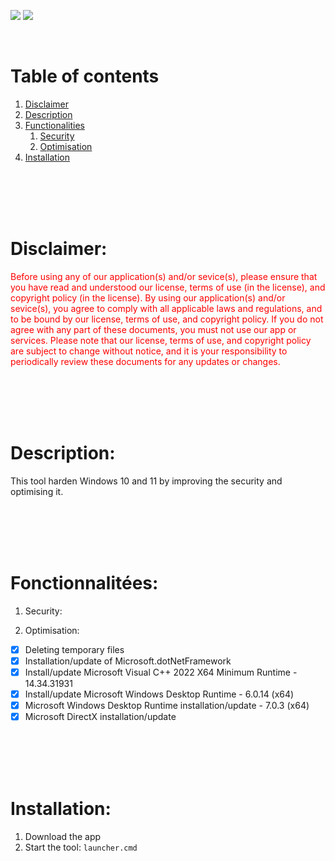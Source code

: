 ![](https://img.shields.io/badge/hardening-red?style=for-the-badge)
![](https://img.shields.io/badge/windows-blue?style=for-the-badge)

<br>

# Table of contents
1. [Disclaimer](#Disclaimer)
2. [Description](#Description)
3. [Functionalities](#Functionalities)
    1. [Security](#Security)
    2. [Optimisation](#Optimisation)
4. [Installation](#Installation)
   
<br>
<br>
<br>
<br>

# <a name="Disclaimer">Disclaimer:</a>
<span style="color:red">Before using any of our application(s) and/or sevice(s), please ensure that you have read and understood our license, terms of use (in the license), and copyright policy (in the license). By using our application(s) and/or sevice(s), you agree to comply with all applicable laws and regulations, and to be bound by our license, terms of use, and copyright policy. If you do not agree with any part of these documents, you must not use our app or services. Please note that our license, terms of use, and copyright policy are subject to change without notice, and it is your responsibility to periodically review these documents for any updates or changes.</span>

<br>
<br>
<br>
<br>

# <a name="Description">Description:</a>
This tool harden Windows 10 and 11 by improving the security and optimising it.

<br>
<br>
<br>
<br>

# <a name="Fonctionnalitées">Fonctionnalitées:</a>
1. <a name="Security">Security:</a>

2. <a name="Optimisation">Optimisation:</a>
- [x] Deleting temporary files
- [x] Installation/update of Microsoft.dotNetFramework
- [x] Install/update Microsoft Visual C++ 2022 X64 Minimum Runtime - 14.34.31931
- [x] Install/update Microsoft Windows Desktop Runtime - 6.0.14 (x64)
- [x] Microsoft Windows Desktop Runtime installation/update - 7.0.3 (x64)
- [x] Microsoft DirectX installation/update
      
<br>
<br>
<br>
<br>

# <a name="Installation">Installation:</a>
1. Download the app
2. Start the tool: ```launcher.cmd```
